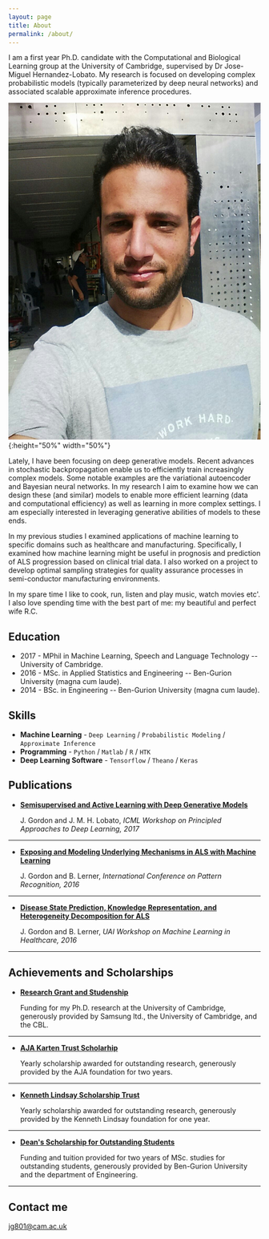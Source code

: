```yaml
---
layout: page
title: About
permalink: /about/
---
```


I am a first year Ph.D. candidate with the Computational and Biological Learning group at the University of Cambridge, supervised by Dr Jose-Miguel Hernandez-Lobato. My research is focused on developing complex probabilistic models (typically parameterized by deep neural networks) and associated scalable approximate inference procedures.

<div class='pull-right' markdown="1">

![Profile Pic](/images/SitePic.jpg){:height="50%" width="50%"}

</div>


Lately, I have been focusing on deep generative models. Recent advances in stochastic backpropagation enable us to efficiently train increasingly complex models. Some notable examples are the variational autoencoder and Bayesian neural networks. In my research I aim to examine how we can design these (and similar) models to enable more efficient learning (data and computational efficiency) as well as learning in more complex settings. I am especially interested in leveraging generative abilities of models to these ends.

In my previous studies I examined applications of machine learning to specific domains such as healthcare and manufacturing. Specifically, I examined how machine learning might be useful in prognosis and prediction of ALS progression based on clinical trial data. I also worked on a project to develop optimal sampling strategies for quality assurance processes in semi-conductor manufacturing environments.

In my spare time I like to cook, run, listen and play music, watch movies etc'. I also love spending time with the best part of me: my beautiful and perfect wife R.C.

## Education

* 2017 - MPhil in Machine Learning, Speech and Language Technology -- University of Cambridge.
* 2016 - MSc. in Applied Statistics and Engineering -- Ben-Gurion University (magna cum laude).
* 2014 - BSc. in Engineering -- Ben-Gurion University (magna cum laude).


## Skills

* **Machine Learning** - `Deep Learning` / `Probabilistic Modeling` / `Approximate Inference`
* **Programming** - `Python` / `Matlab` / `R` / `HTK`
* **Deep Learning Software** - `Tensorflow` / `Theano` / `Keras`    


## Publications

* [**Semisupervised and Active Learning with Deep Generative Models**](#) 
   
   J. Gordon and J. M. H. Lobato, _ICML Workshop on Principled Approaches to Deep Learning, 2017_


***

* [**Exposing and Modeling Underlying Mechanisms in ALS with Machine Learning**](#) 
   
   J. Gordon and B. Lerner, _International Conference on Pattern Recognition, 2016_


***


* [**Disease State Prediction, Knowledge Representation, and Heterogeneity Decomposition for ALS**](#) 
   
   J. Gordon and B. Lerner, _UAI Workshop on Machine Learning in Healthcare, 2016_


***
    
## Achievements and Scholarships


* [**Research Grant and Studenship**](#) 
   
   Funding for my Ph.D. research at the University of Cambridge, generously provided by Samsung ltd., the University of Cambridge, and the CBL.

***

* [**AJA Karten Trust Scholarhip**](#) 

    Yearly scholarship awarded for outstanding research, generously provided by the AJA foundation for two years.

***

* [**Kenneth Lindsay Scholarship Trust**](#) 

   Yearly scholarship awarded for outstanding research, generously provided by the Kenneth Lindsay foundation for one year.

***

* [**Dean's Scholarship for Outstanding Students**](#) 

   Funding and tuition provided for two years of MSc. studies for outstanding students, generously provided by Ben-Gurion University and the department of Engineering.

***


## Contact me

[jg801@cam.ac.uk](mailto:jg801@cam.ac.uk)